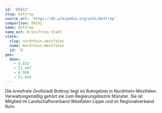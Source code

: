 ```yaml
---
id: '05512'
slug: bottrop
source_url: 'https://de.wikipedia.org/wiki/Bottrop'
comparison: 09162
name: Bottrop
name_ext: Kreisfreie Stadt
state:
  slug: nordrhein-westfalen
  name: Nordrhein-Westfalen
  id: '5'
geo:
  bbox:
    - 6.833
    - 51.497
    - 6.999
    - 51.645
---
```


Die kreisfreie Großstadt Bottrop liegt im Ruhrgebiet in Nordrhein-Westfalen. Verwaltungsmäßig gehört sie zum Regierungsbezirk Münster. Sie ist Mitglied im Landschaftsverband Westfalen-Lippe und im Regionalverband Ruhr.
